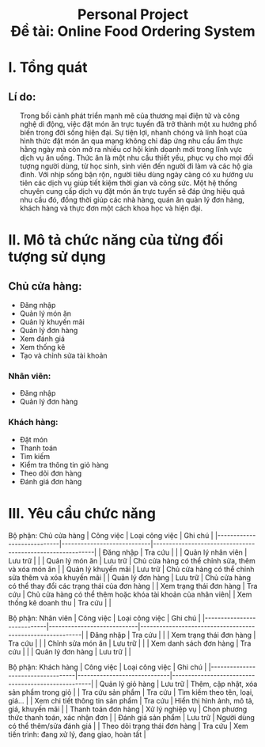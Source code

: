 <h1 align="center"> Personal Project <br/>
 Đề tài: Online Food Ordering System
<h1>

# **I. Tổng quát**

<h2>Lí do:</h2>
<ul>
   <t>Trong bối cảnh phát triển mạnh mẽ của thương mại điện tử và công nghệ di động, việc đặt món ăn trực tuyến đã trở thành một xu hướng phổ biến trong đời sống hiện đại. Sự tiện lợi, nhanh chóng và linh hoạt của hình        thức đặt món ăn qua mạng không chỉ đáp ứng nhu cầu ẩm thực hằng ngày mà còn mở ra nhiều cơ hội kinh doanh mới trong lĩnh vực dịch vụ ăn uống. Thức ăn là một nhu cầu thiết yếu, phục vụ cho mọi đối tượng người dùng,       từ học sinh, sinh viên đến người đi làm và các hộ gia đình. Với nhịp sống bận rộn, người tiêu dùng ngày càng có xu hướng ưu tiên các dịch vụ giúp tiết kiệm thời gian và công sức. Một hệ thống chuyên cung cấp dịch        vụ đặt món ăn trực tuyến sẽ đáp ứng hiệu quả nhu cầu đó, đồng thời giúp các nhà hàng, quán ăn quản lý đơn hàng, khách hàng và thực đơn một cách khoa học và hiện đại.</t>
</ul>

# **II. Mô tả chức năng của từng đối tượng sử dụng**
<h2>Chủ cửa hàng:</h2>
<ul>
  <li>Đăng nhập</li>
  <li>Quản lý món ăn</li>
  <li>Quản lý khuyến mãi</li>
  <li>Quản lý đơn hàng</li>
  <li>Xem đánh giá</li>
  <li>Xem thống kê</li>
  <li>Tạo và chỉnh sửa tài khoản</li>
</ul>
<h3>Nhân viên:</h3>
<ul>
  <li>Đăng nhập</li>
  <li>Quản lý đơn hàng</li>
</ul>
<h3>Khách hàng:</h3>
<ul>
  <li>Đặt món</li>
  <li>Thanh toán</li>
  <li>Tìm kiếm</li>
  <li>Kiểm tra thông tin giỏ hàng</li>
  <li>Theo dõi đơn hàng</li>
  <li>Đánh giá đơn hàng</li>
</ul>

# **III. Yêu cầu chức năng**
Bộ phận: Chủ cửa hàng
| Công việc                  | Loại công việc             | Ghi chú                                                   |
|----------------------------|----------------------------|-----------------------------------------------------------|
| Đăng nhập                  | Tra cứu                    |                                                           |
| Quản lý nhân viên          | Lưu trữ                    |                                                           |
| Quản lý món ăn             | Lưu trữ                    | Chủ cửa hàng có thể chỉnh sửa, thêm và xóa món ăn         |
| Quản lý khuyến mãi         | Lưu trữ                    | Chủ cửa hàng có thể chỉnh sửa thêm và xóa khuyến mãi      |
| Quản lý đơn hàng           | Lưu trữ                    | Chủ cửa hàng có thể thay đổi các trạng thái của đơn hàng  |
| Xem trạng thái đơn hàng    | Tra cứu                    | Chủ cửa hàng có thể thêm hoặc khóa tài khoản của nhân viên|
| Xem thống kê doanh thu     | Tra cứu                    |                                                           | 


Bộ phận: Nhân viên
| Công việc                  | Loại công việc             | Ghi chú                                                   |
|----------------------------|----------------------------|-----------------------------------------------------------|
| Đăng nhập                  | Tra cứu                    |                                                           |
| Xem trạng thái đơn hàng    | Tra cứu                    |                                                           |
| Chỉnh sửa món ăn           | Lưu trữ                    |                                                           |
| Xem danh sách đơn hàng     | Tra cứu                    |                                                           |
| Quản lý đơn hàng           | Lưu trữ                    |                                                           |

Bộ phận: Khách hàng
| Công việc                         | Loại công việc              | Ghi chú                                            |
|-----------------------------------|-----------------------------|----------------------------------------------------|
| Quản lý giỏ hàng                  | Lưu trữ                     | Thêm, cập nhật, xóa sản phẩm trong giỏ             |
| Tra cứu sản phẩm                  | Tra cứu                     | Tìm kiếm theo tên, loại, giá…                      |
| Xem chi tiết thông tin sản phẩm   | Tra cứu                     | Hiển thị hình ảnh, mô tả, giá, khuyến mãi          |
| Thanh toán đơn hàng               | Xử lý nghiệp vụ             | Chọn phương thức thanh toán, xác nhận đơn          |
| Đánh giá sản phẩm                 | Lưu trữ                     | Người dùng có thể thêm/sửa đánh giá                |
| Theo dõi trạng thái đơn hàng      | Tra cứu                     | Xem tiến trình: đang xử lý, đang giao, hoàn tất    |

